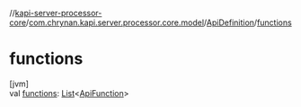 //[kapi-server-processor-core](../../../index.md)/[com.chrynan.kapi.server.processor.core.model](../index.md)/[ApiDefinition](index.md)/[functions](functions.md)

# functions

[jvm]\
val [functions](functions.md): [List](https://kotlinlang.org/api/latest/jvm/stdlib/kotlin.collections/-list/index.html)&lt;[ApiFunction](../-api-function/index.md)&gt;
